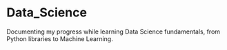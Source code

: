 # Data_Science
Documenting my progress while learning Data Science fundamentals, from Python libraries to Machine Learning.
